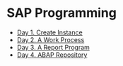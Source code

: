 # SAP Programming

- [Day 1. Create Instance](https://clumsy-peridot-660.notion.site/SAP-NOTE-1-3-2-e7bbed7aa34d468680af2c14db1b63e2)
- [Day 2. A Work Process](https://clumsy-peridot-660.notion.site/SAP-NOTE-2-3-3-327c31031ac04a439abc3b959a0fbcd8)
- [Day 3. A Report Program](https://clumsy-peridot-660.notion.site/SAP-NOTE-3-3-7-a0682f475110445d8117cdfb8026d052)
- [Day 4. ABAP Repository](https://clumsy-peridot-660.notion.site/SAP-NOTE-4-3-8-d0d1f90531d4433ca5822d68412fd6e4)
